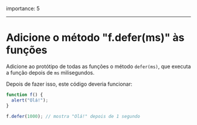 importance: 5

---

# Adicione o método "f.defer(ms)" às funções

Adicione ao protótipo de todas as funções o método `defer(ms)`, que executa a função depois de `ms` milisegundos.

Depois de fazer isso, este código deveria funcionar:

```js
function f() {
  alert("Olá!");
}

f.defer(1000); // mostra "Olá!" depois de 1 segundo
```
